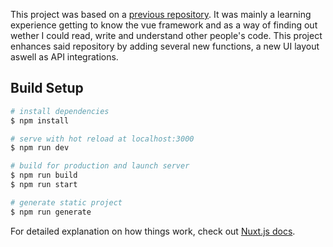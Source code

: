 This project was based on a [previous repository](https://github.com/claudiabdm/cvfy). It was mainly a learning experience getting to know the vue framework and as a way of finding out wether I could read, write and understand other people's code. This project enhances said repository by adding several new functions, a new UI layout aswell as API integrations.

## Build Setup

```bash
# install dependencies
$ npm install

# serve with hot reload at localhost:3000
$ npm run dev

# build for production and launch server
$ npm run build
$ npm run start

# generate static project
$ npm run generate
```

For detailed explanation on how things work, check out [Nuxt.js docs](https://nuxtjs.org).
